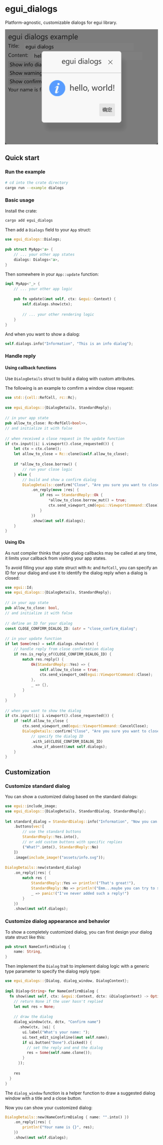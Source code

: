 # egui_dialogs

Platform-agnostic, customizable dialogs for egui library.

![Information Dialog Preview](preview.png)

## Quick start

### Run the example

```bash
# cd into the crate directory
cargo run --example dialogs
```

### Basic usage

Install the crate:

```bash
cargo add egui_dialogs
```

Then add a `Dialogs` field to your `App` struct:

```rust
use egui_dialogs::Dialogs;

pub struct MyApp<'a> {
    // ... your other app states
    dialogs: Dialogs<'a>,
}
```

Then somewhere in your `App::update` function:

```rust
impl MyApp<'_> {
    // ... your other app logic
    
    pub fn update(&mut self, ctx: &egui::Context) {
        self.dialogs.show(ctx);
        
        // ... your other rendering logic
    }
}
```

And when you want to show a dialog:

```rust
self.dialogs.info("Information", "This is an info dialog");
```

### Handle reply

#### Using callback functions

Use `DialogDetails` struct to build
a dialog with custom attributes.

The following is an example to comfirm a window close request:

```rust
use std::{cell::RefCell, rc::Rc};

use egui_dialogs::{DialogDetails, StandardReply};

// in your app state
pub allow_to_close: Rc<RefCell<bool>>,
// and initialize it with false

// when received a close request in the update function
if ctx.input(|i| i.viewport().close_requested()) {
    let ctx = ctx.clone();
    let allow_to_close = Rc::clone(&self.allow_to_close);

    if *allow_to_close.borrow() {
        // run your close logic
    } else {
        // build and show a confirm dialog
        DialogDetails::confirm("Close", "Are you sure you want to close the window?")
            .on_reply(move |res| {
                if res == StandardReply::Ok {
                    *allow_to_close.borrow_mut() = true;
                    ctx.send_viewport_cmd(egui::ViewportCommand::Close);
                }
            })
            .show(&mut self.dialogs);
    }
}
```

#### Using IDs

As rust compiler thinks that your dialog callbacks may be called at any time, it limits your callback from visiting your app states.

To avoid filling your app state struct with `Rc` and `RefCell`, you can specify an ID for your dialog and use it to identify the dialog reply when a dialog is closed:

```rust
use egui::Id;
use egui_dialogs::{DialogDetails, StandardReply};

// in your app state
pub allow_to_close: bool,
// and initialize it with false

// define an ID for your dialog
const CLOSE_CONFIRM_DIALOG_ID: &str = "close_confirm_dialog";

// in your update function
if let Some(res) = self.dialogs.show(ctx) {
    // handle reply from close confirmation dialog
    if res.is_reply_of(CLOSE_CONFIRM_DIALOG_ID) {
        match res.reply() {
            Ok(StandardReply::Yes) => {
                self.allow_to_close = true;
                ctx.send_viewport_cmd(egui::ViewportCommand::Close);
            },
            _ => {},
        }
    }
}

// when you want to show the dialog
if ctx.input(|i| i.viewport().close_requested()) {
    if !self.allow_to_close {
        ctx.send_viewport_cmd(egui::ViewportCommand::CancelClose);
        DialogDetails::confirm("Close", "Are you sure you want to close the window?")
            // specify the dialog ID
            .with_id(CLOSE_CONFIRM_DIALOG_ID)
            .show_if_absent(&mut self.dialogs);
    }
}
```

## Customization

### Customize standard dialog

You can show a customized dialog based on the standard dialogs:

```rust
use egui::include_image;
use egui_dialogs::{DialogDetails, StandardDialog, StandardReply};

let standard_dialog = StandardDialog::info("Information", "Now you can customize the dialog!")
    .buttons(vec![
        // use the standard buttons
        StandardReply::Yes.into(),
        // or add custom buttons with specific replies
        ("What?".into(), StandardReply::No)
    ])
    .image(include_image!("assets/info.svg"));

DialogDetails::new(standard_dialog)
    .on_reply(|res| {
        match res {
            StandardReply::Yes => println!("That's great!"),
            StandardReply::No => println!("Emm...maybe you can try to see the example?"),
            _ => panic!("I've never added such a reply!")
        }
    })
    .show(&mut self.dialogs);
```

### Customize dialog appearance and behavior

To show a completely customized dialog, you can first design your dialog state struct like this:

```rust
pub struct NameConfirmDialog {
    name: String,
}
```

Then implement the `Dialog` trait to implement dialog logic
with a generic type parameter to specify the dialog reply type:

```rust
use egui_dialogs::{Dialog, dialog_window, DialogContext};

impl Dialog<String> for NameConfirmDialog {
  fn show(&mut self, ctx: &egui::Context, dctx: &DialogContext) -> Option<String> {
    // return None if the user hasn't replied
    let mut res = None;

    // draw the dialog
    dialog_window(ctx, dctx, "Confirm name")
      .show(ctx, |ui| {
        ui.label("What's your name: ");
        ui.text_edit_singleline(&mut self.name);
        if ui.button("Done").clicked() {
          // set the reply and end the dialog
          res = Some(self.name.clone());
        }
      });
      
    res
  }
}
```

The `dialog_window` function is a helper function
to draw a suggested dialog window with a title and a close button.

Now you can show your customized dialog:

```rust
DialogDetails::new(NameConfirmDialog { name: "".into() })
    .on_reply(|res| {
        println!("Your name is {}", res);
    })
    .show(&mut self.dialogs);
```
